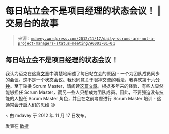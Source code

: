 <!--yml

分类：未分类

日期：2024 年 5 月 18 日 06:33:24

-->

# 每日站立会不是项目经理的状态会议！ | 交易台的故事

> 来源：[`mdavey.wordpress.com/2012/11/17/daily-scrums-are-not-a-project-managers-status-meeting/#0001-01-01`](https://mdavey.wordpress.com/2012/11/17/daily-scrums-are-not-a-project-managers-status-meeting/#0001-01-01)

## 每日站立会不是项目经理的状态会议！

我认为迈克在这篇[文章](https://mdavey.wordpress.com/2012/11/17/daily-scrums-are-not-a-project-managers-status-meeting/#0001-01-01)中清楚地阐述了每日站立会的原因 - 一个为团队成员同步的会议。这不是一个状态会议。我也同意关于眼神交流的看法，我喜欢第十六[分钟](http://www.mountaingoatsoftware.com/blog/lets-save-that-discussion-for-the-sixteenth-minute)。至于轮换 Scrum Master，请阅读[这篇文章](http://www.mountaingoatsoftware.com/blog/rotating-the-scrummaster-role)。根据多年来的经验，有些人显然能够担任 Scrum Master，而另一些人只想成为团队成员。因此，不要强迫没有技能的人担任 Scrum Master 角色，并且在之前考虑进行 Scrum Master 培训 - 这通常会开启人们的思维 😉

~ 由 mdavey 于 2012 年 11 月 17 日发布。

发表在 [敏捷](https://mdavey.wordpress.com/category/agile/)
